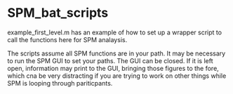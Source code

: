 # SPM_bat_scripts


example_first_level.m has an example of how to set up a wrapper script to call the functions here for SPM analaysis. 

The scripts assume all SPM functions are in your path. It may be necessary to run the SPM GUI to set your paths. The GUI can be closed. If it is left open, information may print to the GUI, bringing those figures to the fore, which cna be very distracting if you are trying to work on other things while SPM is looping through pariticpants. 
